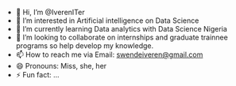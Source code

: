 - 👋 Hi, I’m @IverenITer
- 👀 I’m interested in Artificial intelligence on Data Science 
- 🌱 I’m currently learning Data analytics with Data Science Nigeria 
- 💞️ I’m looking to collaborate on internships and graduate trainnee programs so help develop my knowledge.
- 📫 How to reach me via Email: swendeiveren@gmail.com
- 😄 Pronouns: Miss, she, her
- ⚡ Fun fact: ...

<!---
IverenITer/IverenITer is a ✨ special ✨ repository because its `README.md` (this file) appears on your GitHub profile.
You can click the Preview link to take a look at your changes.
--->

